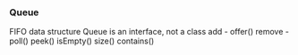 ### Queue
FIFO data structure
Queue is an interface, not a class
add - offer()
remove - poll()
peek()
isEmpty()
size()
contains()